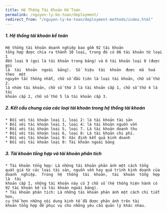 ```yaml
---
title: Hệ Thống Tài Khoản Kế Toán
permalink: /nguyen-ly-ke-toan/deployment/
redirect_from: "/nguyen-ly-ke-toan/deployment-methods/index.html"
---
```


<div class="note">
  <h5>1. Hệ thống tài khoản kế toán  </h5>
</div>

```
Hệ thống tài khoản doanh nghiệp bao gồm 92 tài khoản 
tồng hợp được chia ra thành 10 loại, trong đó có 86 tài khoản từ loại 1 
đến loại 9 (gọi là tài khoản trong bảng) và 6 tài khoản loại 0 (được gọi 
là  tài  khoản  ngoài  bảng).  Số  hiệu  tài  khoản  được  mã  hoá  theo  một 
nguyên tắc thống nhất, chữ số đầu tiên là loại tài khoản, chữ số thứ 2. 
là nhóm tài khoản, chữ số thứ 3 là tài khoản cấp 1, chữ số thứ 4 là tài 
khoản cấp 2, chữ số thứ 5 là tài khoản cấp 3. 
```

<div class="note">
  <h5>2. Kết cấu chung của các loại tài khoản trong hệ 
thống tài khoản  </h5>
</div>

```
* Đối với tài khoản loại 1, loại 2: là tài khoản tài sản  
* Đối với tài khoản loại 3, loại 4: là tài khoản nguồn vốn
* Đối với tài khoản loại 5, loại 7. Là tài khoản doanh thu    
* Đối với tài khoản loại 6, loại 8: Là tài khoản chi phí. 
* Đối với tài khoản loại 9: Xác định kết quả kinh doanh  
* Đối với tài khoản loại 0: Tài khoản ngoài bảng 
```
<div class="note">
  <h5>3. Tài khoản tổng hợp và tài khoản phân tích  </h5>
</div>

```
* Tài khoản tổng hợp: Là những tài khoản phản ánh một cách tổng 
quát giá từ các loại tài sản, nguồn vốn hay quá trình kinh doanh của 
doanh  nghiệp.  Trong  hệ  thống  tài  khoản,  tài  khoản  tổng  hợp  là  tài 
khoản cấp I, những tài khoản này có 3 chữ số (hệ thống hiện hành có 
92 tài khoản kể cả tài khoản ngoài bảng). 
* Tài khoản phân tích: Là những tài khoản phản ánh một cách chi tiết hơn, 
cụ thể hơn những nội dung kinh tế đã được phản ánh trên tài 
khoản tổng hợp để phục vụ cho những yêu cầu quản lý khác nhau. 
```